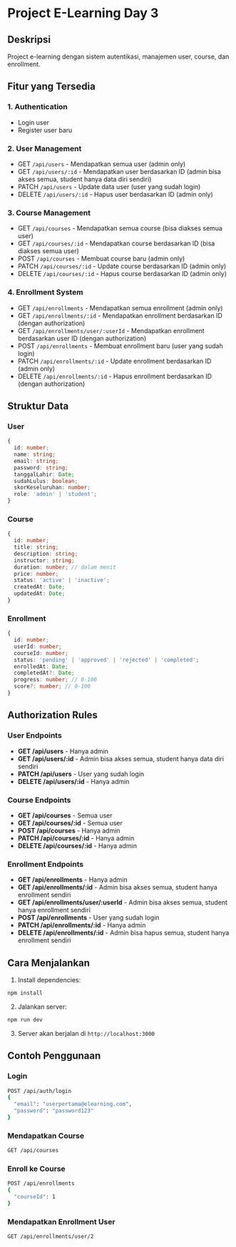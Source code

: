 # Project E-Learning Day 3

## Deskripsi
Project e-learning dengan sistem autentikasi, manajemen user, course, dan enrollment.

## Fitur yang Tersedia

### 1. Authentication
- Login user
- Register user baru

### 2. User Management
- GET `/api/users` - Mendapatkan semua user (admin only)
- GET `/api/users/:id` - Mendapatkan user berdasarkan ID (admin bisa akses semua, student hanya data diri sendiri)
- PATCH `/api/users` - Update data user (user yang sudah login)
- DELETE `/api/users/:id` - Hapus user berdasarkan ID (admin only)

### 3. Course Management
- GET `/api/courses` - Mendapatkan semua course (bisa diakses semua user)
- GET `/api/courses/:id` - Mendapatkan course berdasarkan ID (bisa diakses semua user)
- POST `/api/courses` - Membuat course baru (admin only)
- PATCH `/api/courses/:id` - Update course berdasarkan ID (admin only)
- DELETE `/api/courses/:id` - Hapus course berdasarkan ID (admin only)

### 4. Enrollment System
- GET `/api/enrollments` - Mendapatkan semua enrollment (admin only)
- GET `/api/enrollments/:id` - Mendapatkan enrollment berdasarkan ID (dengan authorization)
- GET `/api/enrollments/user/:userId` - Mendapatkan enrollment berdasarkan user ID (dengan authorization)
- POST `/api/enrollments` - Membuat enrollment baru (user yang sudah login)
- PATCH `/api/enrollments/:id` - Update enrollment berdasarkan ID (admin only)
- DELETE `/api/enrollments/:id` - Hapus enrollment berdasarkan ID (dengan authorization)

## Struktur Data

### User
```typescript
{
  id: number;
  name: string;
  email: string;
  password: string;
  tanggalLahir: Date;
  sudahLulus: boolean;
  skorKeseluruhan: number;
  role: 'admin' | 'student';
}
```

### Course
```typescript
{
  id: number;
  title: string;
  description: string;
  instructor: string;
  duration: number; // dalam menit
  price: number;
  status: 'active' | 'inactive';
  createdAt: Date;
  updatedAt: Date;
}
```

### Enrollment
```typescript
{
  id: number;
  userId: number;
  courseId: number;
  status: 'pending' | 'approved' | 'rejected' | 'completed';
  enrolledAt: Date;
  completedAt?: Date;
  progress: number; // 0-100
  score?: number; // 0-100
}
```

## Authorization Rules

### User Endpoints
- **GET /api/users** - Hanya admin
- **GET /api/users/:id** - Admin bisa akses semua, student hanya data diri sendiri
- **PATCH /api/users** - User yang sudah login
- **DELETE /api/users/:id** - Hanya admin

### Course Endpoints
- **GET /api/courses** - Semua user
- **GET /api/courses/:id** - Semua user
- **POST /api/courses** - Hanya admin
- **PATCH /api/courses/:id** - Hanya admin
- **DELETE /api/courses/:id** - Hanya admin

### Enrollment Endpoints
- **GET /api/enrollments** - Hanya admin
- **GET /api/enrollments/:id** - Admin bisa akses semua, student hanya enrollment sendiri
- **GET /api/enrollments/user/:userId** - Admin bisa akses semua, student hanya enrollment sendiri
- **POST /api/enrollments** - User yang sudah login
- **PATCH /api/enrollments/:id** - Hanya admin
- **DELETE /api/enrollments/:id** - Admin bisa hapus semua, student hanya enrollment sendiri

## Cara Menjalankan

1. Install dependencies:
```bash
npm install
```

2. Jalankan server:
```bash
npm run dev
```

3. Server akan berjalan di `http://localhost:3000`

## Contoh Penggunaan

### Login
```bash
POST /api/auth/login
{
  "email": "userpertama@elearning.com",
  "password": "password123"
}
```

### Mendapatkan Course
```bash
GET /api/courses
```

### Enroll ke Course
```bash
POST /api/enrollments
{
  "courseId": 1
}
```

### Mendapatkan Enrollment User
```bash
GET /api/enrollments/user/2
```
